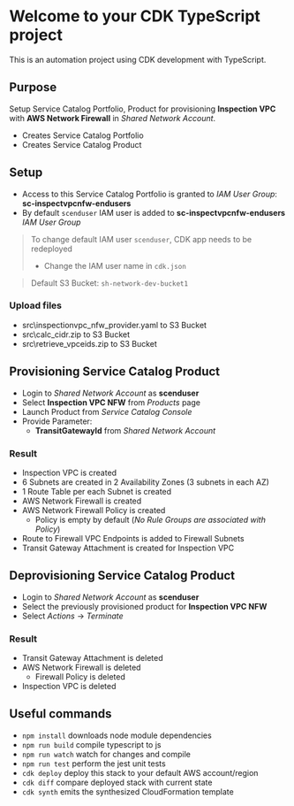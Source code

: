 # Welcome to your CDK TypeScript project

This is an automation project using CDK development with TypeScript.

## Purpose

Setup Service Catalog Portfolio, Product for provisioning **Inspection VPC** with **AWS Network Firewall** in *Shared Network Account*.

- Creates Service Catalog Portfolio
- Creates Service Catalog Product

## Setup

- Access to this Service Catalog Portfolio is granted to *IAM User Group*: **sc-inspectvpcnfw-endusers**
- By default `scenduser` IAM user is added to **sc-inspectvpcnfw-endusers** *IAM User Group*

> To change default IAM user `scenduser`, CDK app needs to be redeployed
> - Change the IAM user name in `cdk.json`

> Default S3 Bucket: `sh-network-dev-bucket1`

### Upload files

- src\inspectionvpc_nfw_provider.yaml to S3 Bucket
- src\calc_cidr.zip to S3 Bucket
- src\retrieve_vpceids.zip to S3 Bucket

## Provisioning Service Catalog Product

- Login to *Shared Network Account* as **scenduser**
- Select **Inspection VPC NFW** from *Products* page
- Launch Product from *Service Catalog Console*
- Provide Parameter:
  - **TransitGatewayId** from *Shared Network Account*

### Result

- Inspection VPC is created
- 6 Subnets are created in 2 Availability Zones (3 subnets in each AZ)
- 1 Route Table per each Subnet is created
- AWS Network Firewall is created
- AWS Network Firewall Policy is created
  - Policy is empty by default (*No Rule Groups are associated with Policy*)
- Route to Firewall VPC Endpoints is added to Firewall Subnets
- Transit Gateway Attachment is created for Inspection VPC

## Deprovisioning Service Catalog Product

- Login to *Shared Network Account* as **scenduser**
- Select the previously provisioned product for **Inspection VPC NFW**
- Select *Actions* -> *Terminate*

### Result

- Transit Gateway Attachment is deleted
- AWS Network Firewall is deleted
  - Firewall Policy is deleted
- Inspection VPC is deleted

## Useful commands

* `npm install`     downloads node module dependencies
* `npm run build`   compile typescript to js
* `npm run watch`   watch for changes and compile
* `npm run test`    perform the jest unit tests
* `cdk deploy`      deploy this stack to your default AWS account/region
* `cdk diff`        compare deployed stack with current state
* `cdk synth`       emits the synthesized CloudFormation template
